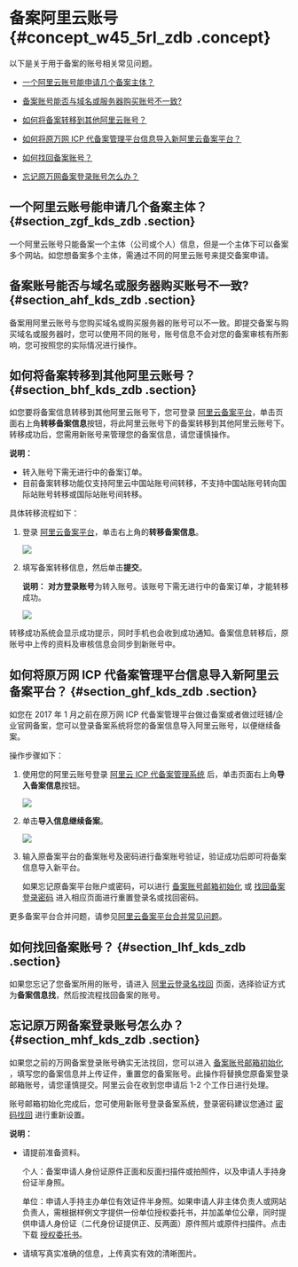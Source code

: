 # 备案阿里云账号 {#concept_w45_5rl_zdb .concept}

以下是关于用于备案的账号相关常见问题。

-   [一个阿里云账号能申请几个备案主体？](#section_zgf_kds_zdb)

-   [备案账号能否与域名或服务器购买账号不一致?](#section_ahf_kds_zdb)

-   [如何将备案转移到其他阿里云账号？](#section_bhf_kds_zdb)

-   [如何将原万网 ICP 代备案管理平台信息导入新阿里云备案平台？](#section_ghf_kds_zdb)

-   [如何找回备案账号？](#section_lhf_kds_zdb)

-   [忘记原万网备案登录账号怎么办？](#section_mhf_kds_zdb)


## 一个阿里云账号能申请几个备案主体？ {#section_zgf_kds_zdb .section}

一个阿里云账号只能备案一个主体（公司或个人）信息，但是一个主体下可以备案多个网站。如您想备案多个主体，需通过不同的阿里云账号来提交备案申请。

## 备案账号能否与域名或服务器购买账号不一致? {#section_ahf_kds_zdb .section}

备案用阿里云账号与您购买域名或购买服务器的账号可以不一致。即提交备案与购买域名或服务器时，您可以使用不同的账号，账号信息不会对您的备案审核有所影响，您可按照您的实际情况进行操作。

## 如何将备案转移到其他阿里云账号？ {#section_bhf_kds_zdb .section}

如您要将备案信息转移到其他阿里云账号下，您可登录 [阿里云备案平台](https://beian.aliyun.com/order/index.htm)，单击页面右上角**转移备案信息**按钮，将此阿里云账号下的备案转移到其他阿里云账号下。转移成功后，您需用新账号来管理您的备案信息，请您谨慎操作。

**说明：** 

-   转入账号下需无进行中的备案订单。
-   目前备案转移功能仅支持阿里云中国站账号间转移，不支持中国站账号转向国际站账号转移或国际站账号间转移。

具体转移流程如下：

1.  登录 [阿里云备案平台](https://beian.aliyun.com/)，单击右上角的**转移备案信息**。

    ![](http://static-aliyun-doc.oss-cn-hangzhou.aliyuncs.com/assets/img/14212/5253_zh-CN.jpg)

2.  填写备案转移信息，然后单击**提交**。

    **说明：** **对方登录账号**为转入账号。该账号下需无进行中的备案订单，才能转移成功。

    ![](http://static-aliyun-doc.oss-cn-hangzhou.aliyuncs.com/assets/img/14212/5257_zh-CN.jpg)


转移成功系统会显示成功提示，同时手机也会收到成功通知。备案信息转移后，原账号中上传的资料及审核信息会同步到新账号中。

## 如何将原万网 ICP 代备案管理平台信息导入新阿里云备案平台？ {#section_ghf_kds_zdb .section}

如您在 2017 年 1 月之前在原万网 ICP 代备案管理平台做过备案或者做过旺铺/企业官网备案，您可以登录备案系统将您的备案信息导入阿里云账号，以便继续备案。

操作步骤如下：

1.  使用您的阿里云账号登录 [阿里云 ICP 代备案管理系统](http://beian.aliyun.com/) 后，单击页面右上角**导入备案信息**按钮。

    ![](http://static-aliyun-doc.oss-cn-hangzhou.aliyuncs.com/assets/img/14212/5263_zh-CN.png)

2.  单击**导入信息继续备案**。

    ![](http://static-aliyun-doc.oss-cn-hangzhou.aliyuncs.com/assets/img/14212/5269_zh-CN.jpg)

3.  输入原备案平台的备案账号及密码进行备案账号验证，验证成功后即可将备案信息导入新平台。

    如果忘记原备案平台账户或密码，可以进行 [备案账号邮箱初始化](https://beian.aliyun.com/account/changeLoginName.htm) 或 [找回备案登录密码](https://beian.aliyun.com/account/find_pwd?spm=a3c00.7621318.a3c20.5.v2Fcab) 进入相应页面进行重置登录名或找回密码。


更多备案平台合并问题，请参见[阿里云备案平台合并常见问题](cn.zh-CN/常见问题/阿里云备案平台合并.md#)。

## 如何找回备案账号？ {#section_lhf_kds_zdb .section}

如果您忘记了您备案所用的账号，请进入 [阿里云登录名找回](https://account.aliyun.com/find_loginid/findLoginId.htm) 页面，选择验证方式为**备案信息找**，然后按流程找回备案的账号。

## 忘记原万网备案登录账号怎么办？ {#section_mhf_kds_zdb .section}

如果您之前的万网备案登录账号确实无法找回，您可以进入 [备案账号邮箱初始化](https://beian.aliyun.com/account/changeLoginName.htm) ，填写您的备案信息并上传证件，重置您的备案账号。此操作将替换您原备案登录邮箱账号，请您谨慎提交。阿里云会在收到您申请后 1-2 个工作日进行处理。

账号邮箱初始化完成后，您可使用新账号登录备案系统，登录密码建议您通过 [密码找回](https://beian.gein.cn/account/find_pwd?spm=a3c00.7621318.a3c20.3.HzSvcU) 进行重新设置。

**说明：** 

-   请提前准备资料。

    个人：备案申请人身份证原件正面和反面扫描件或拍照件，以及申请人手持身份证半身照。

    单位：申请人手持主办单位有效证件半身照。如果申请人非主体负责人或网站负责人，需根据样例文字提供一份单位授权委托书，并加盖单位公章，同时提供申请人身份证（二代身份证提供正、反两面）原件照片或原件扫描件。点击下载 [授权委托书](https://beian.gein.cn/account/downloadChangeLoginSqs.do?spm=0.0.0.0.yZztDa&file=downloadChangeLoginSqs.do)。

-   请填写真实准确的信息，上传真实有效的清晰图片。


